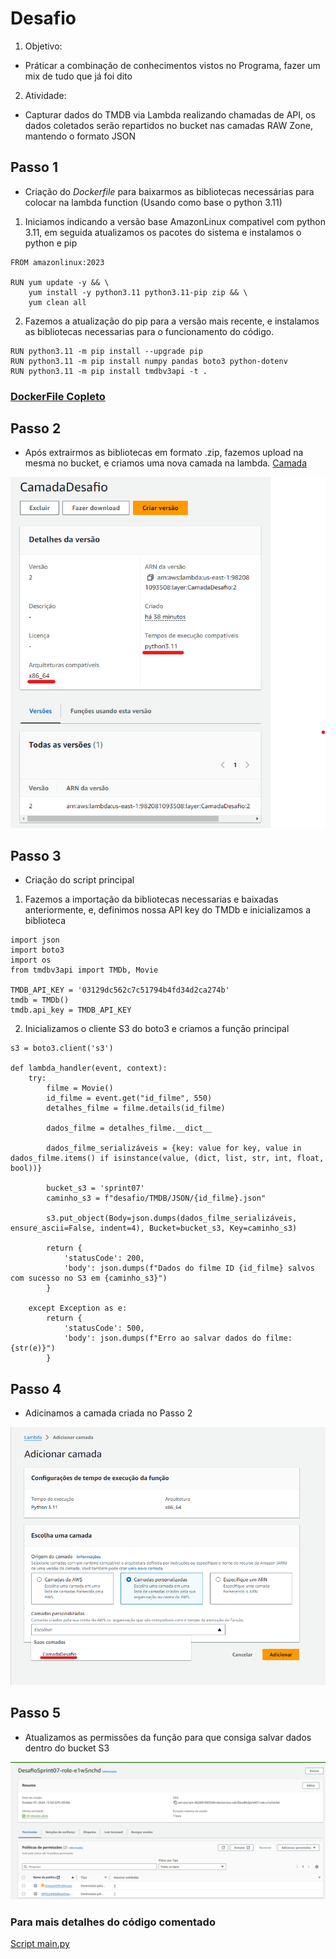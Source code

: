 # **Desafio**
1. Objetivo: 
* Práticar a combinação de conhecimentos vistos no Programa, fazer um mix de tudo que já foi dito 
2. Atividade: 
* Capturar dados do TMDB via Lambda realizando chamadas de API, os dados coletados serão repartidos no bucket nas camadas RAW Zone, mantendo o formato JSON

## Passo 1
- Criação do *Dockerfile* para baixarmos as bibliotecas necessárias para colocar na lambda function (Usando como base o python 3.11)

1. Iniciamos indicando a versão base AmazonLinux compativel com python 3.11, em seguida atualizamos os pacotes do sistema e instalamos o python e pip 
```
FROM amazonlinux:2023

RUN yum update -y && \
    yum install -y python3.11 python3.11-pip zip && \
    yum clean all
```

2. Fazemos a atualização do pip para a versão mais recente, e instalamos as bibliotecas necessarias para o funcionamento do código.
```
RUN python3.11 -m pip install --upgrade pip
RUN python3.11 -m pip install numpy pandas boto3 python-dotenv
RUN python3.11 -m pip install tmdbv3api -t .
```
### [DockerFile Copleto](./Dockerfile)

## Passo 2
- Após extrairmos as bibliotecas em formato .zip, fazemos upload na mesma no bucket, e criamos uma nova camada na lambda. [Camada](./camada.zip)
<img src="../evidencias/img/Desafio-CriandoLayer.png">

## Passo 3
- Criação do script principal
1. Fazemos a importação da bibliotecas necessarias e baixadas anteriormente, e, definimos nossa API key do TMDb e inicializamos a biblioteca 
```
import json
import boto3
import os
from tmdbv3api import TMDb, Movie

TMDB_API_KEY = '03129dc562c7c51794b4fd34d2ca274b'
tmdb = TMDb()
tmdb.api_key = TMDB_API_KEY
```

2. Inicializamos o cliente S3 do boto3 e criamos a função principal 
```
s3 = boto3.client('s3')

def lambda_handler(event, context):
    try:
        filme = Movie()
        id_filme = event.get("id_filme", 550)  
        detalhes_filme = filme.details(id_filme)

        dados_filme = detalhes_filme.__dict__
        
        dados_filme_serializáveis = {key: value for key, value in dados_filme.items() if isinstance(value, (dict, list, str, int, float, bool))}

        bucket_s3 = 'sprint07' 
        caminho_s3 = f"desafio/TMDB/JSON/{id_filme}.json"
        
        s3.put_object(Body=json.dumps(dados_filme_serializáveis, ensure_ascii=False, indent=4), Bucket=bucket_s3, Key=caminho_s3)
        
        return {
            'statusCode': 200,
            'body': json.dumps(f"Dados do filme ID {id_filme} salvos com sucesso no S3 em {caminho_s3}")
        }
        
    except Exception as e:
        return {
            'statusCode': 500,
            'body': json.dumps(f"Erro ao salvar dados do filme: {str(e)}")
        }
```

## Passo 4
- Adicinamos a camada criada no Passo 2
<img src="../evidencias/img/AdicionarCamada.png">

## Passo 5
- Atualizamos as permissões da função para que consiga salvar dados dentro do bucket S3
<img src="../evidencias/img/AtualizandoFuncition.png">

### Para mais detalhes do código comentado
[Script main.py](../Desafio/main.py)




